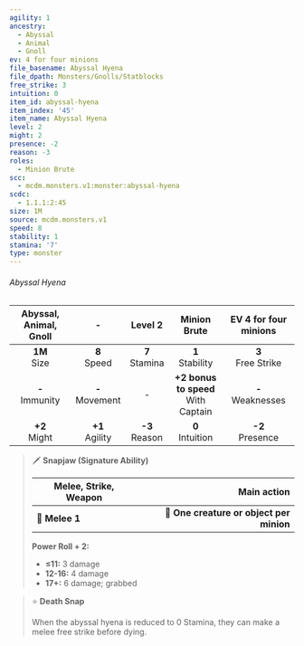```yaml
---
agility: 1
ancestry:
  - Abyssal
  - Animal
  - Gnoll
ev: 4 for four minions
file_basename: Abyssal Hyena
file_dpath: Monsters/Gnolls/Statblocks
free_strike: 3
intuition: 0
item_id: abyssal-hyena
item_index: '45'
item_name: Abyssal Hyena
level: 2
might: 2
presence: -2
reason: -3
roles:
  - Minion Brute
scc:
  - mcdm.monsters.v1:monster:abyssal-hyena
scdc:
  - 1.1.1:2:45
size: 1M
source: mcdm.monsters.v1
speed: 8
stability: 1
stamina: '7'
type: monster
---
```


###### Abyssal Hyena

| Abyssal, Animal, Gnoll |          -          |      Level 2       |              Minion Brute               | EV 4 for four minions  |
| :--------------------: | :-----------------: | :----------------: | :-------------------------------------: | :--------------------: |
|    **1M**<br/> Size    |  **8**<br/> Speed   | **7**<br/> Stamina |          **1**<br/> Stability           | **3**<br/> Free Strike |
|  **-**<br/> Immunity   | **-**<br/> Movement |         -          | **+2 bonus to speed**<br/> With Captain | **-**<br/> Weaknesses  |
|   **+2**<br/> Might    | **+1**<br/> Agility | **-3**<br/> Reason |          **0**<br/> Intuition           |  **-2**<br/> Presence  |

> 🗡 **Snapjaw (Signature Ability)**
>
> | **Melee, Strike, Weapon** |                          **Main action** |
> | ------------------------- | ---------------------------------------: |
> | **📏 Melee 1**            | **🎯 One creature or object per minion** |
>
> **Power Roll + 2:**
>
> - **≤11:** 3 damage
> - **12-16:** 4 damage
> - **17+:** 6 damage; grabbed

> ⭐️ **Death Snap**
>
> When the abyssal hyena is reduced to 0 Stamina, they can make a melee free strike before dying.

